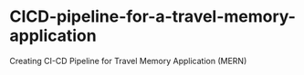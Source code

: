 # CICD-pipeline-for-a-travel-memory-application
Creating CI-CD Pipeline for Travel Memory Application (MERN)
